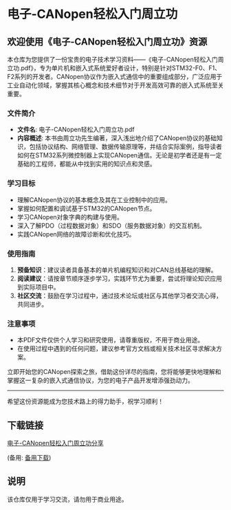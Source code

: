 # 电子-CANopen轻松入门周立功

## 欢迎使用《电子-CANopen轻松入门周立功》资源

本仓库为您提供了一份宝贵的电子技术学习资料——《电子-CANopen轻松入门周立功.pdf》，专为单片机和嵌入式系统爱好者设计，特别是针对STM32-F0、F1、F2系列的开发者。CANopen协议作为嵌入式通信中的重要组成部分，广泛应用于工业自动化领域，掌握其核心概念和技术细节对于开发高效可靠的嵌入式系统至关重要。

### 文件简介

- **文件名**: 电子-CANopen轻松入门周立功.pdf
- **内容概述**: 本书由周立功先生编著，深入浅出地介绍了CANopen协议的基础知识，包括协议结构、网络管理、数据传输原理等，并结合实际案例，指导读者如何在STM32系列微控制器上实现CANopen通信。无论是初学者还是有一定基础的工程师，都能从中找到实用的知识点和灵感。

### 学习目标

- 理解CANopen协议的基本概念及其在工业控制中的应用。
- 掌握如何配置和调试基于STM32的CANopen节点。
- 学习CANopen对象字典的构建与使用。
- 深入了解PDO（过程数据对象）和SDO（服务数据对象）的交互机制。
- 实践CANopen网络的故障诊断和优化技巧。

### 使用指南

1. **预备知识**：建议读者具备基本的单片机编程知识和对CAN总线基础的理解。
2. **阅读建议**：请按章节顺序逐步学习，实践环节尤为重要，尝试将理论知识应用到实际项目中。
3. **社区交流**：鼓励在学习过程中，通过技术论坛或社区与其他学习者交流心得，共同进步。

### 注意事项

- 本PDF文件仅供个人学习和研究使用，请尊重版权，不用于商业用途。
- 在使用过程中遇到的任何问题，建议参考官方文档或相关技术社区寻求解决方案。

立即开始您的CANopen探索之旅，借助这份详尽的指南，您将能够更快地理解和掌握这一复杂的嵌入式通信协议，为您的电子产品开发增添强劲动力。

---

希望这份资源能成为您技术路上的得力助手，祝学习顺利！

## 下载链接
[电子-CANopen轻松入门周立功分享](https://pan.quark.cn/s/4805dc22d1b4) 

(备用: [备用下载](https://pan.baidu.com/s/1OaNbVuAakf-2uaBVYmMXhA?pwd=1234))

## 说明

该仓库仅用于学习交流，请勿用于商业用途。
